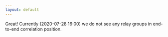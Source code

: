 ```yaml
---
layout: default
---
```



Great! Currently (2020-07-28 16:00) we do not see any relay groups
in end-to-end correlation position.
